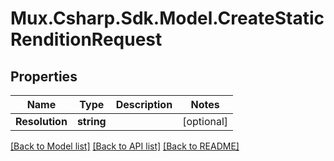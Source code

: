 # Mux.Csharp.Sdk.Model.CreateStaticRenditionRequest

## Properties

Name | Type | Description | Notes
------------ | ------------- | ------------- | -------------
**Resolution** | **string** |  | [optional] 

[[Back to Model list]](../README.md#documentation-for-models) [[Back to API list]](../README.md#documentation-for-api-endpoints) [[Back to README]](../README.md)

